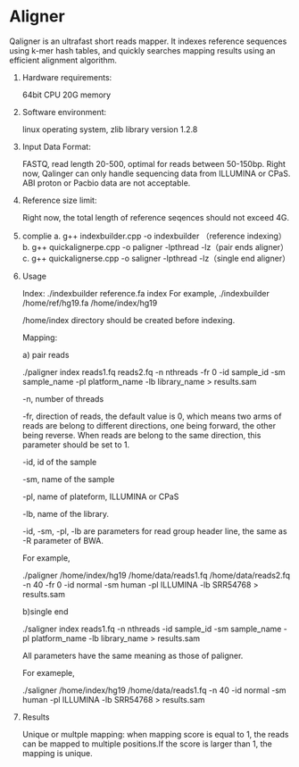 # Aligner

Qaligner is an ultrafast short reads mapper. It indexes reference sequences using k-mer hash tables, and quickly searches mapping results using an efficient alignment algorithm. 

1. Hardware requirements:

	64bit CPU
	20G memory

2. Software environment:

	linux operating system, zlib library version 1.2.8

3. Input Data Format:

	FASTQ, read length 20-500, optimal for reads between 50-150bp. Right now, Qalinger can only handle sequencing data from ILLUMINA or CPaS. ABI proton or Pacbio data are not acceptable. 

4. Reference size limit:

	Right now, the total length of reference seqences should not exceed 4G. 

5. complie
	a.  g++ indexbuilder.cpp -o indexbuilder （reference indexing）
	b.  g++ quickalignerpe.cpp -o paligner -lpthread -lz（pair ends aligner）
	c.  g++ quickalignerse.cpp -o saligner -lpthread -lz（single end aligner）

5. Usage

	Index:
		./indexbuilder	reference.fa index 
	For example,
		 ./indexbuilder /home/ref/hg19.fa /home/index/hg19

	/home/index directory should be created before indexing.

	Mapping:

	a) pair reads 

	./paligner index reads1.fq reads2.fq -n nthreads -fr 0 -id sample_id -sm sample_name -pl platform_name -lb library_name > results.sam

	-n, number of threads

	-fr, direction of reads, the default value is 0, which means two arms of reads are belong to different directions, one being forward, the other being reverse. When reads are belong to the same direction, this parameter should be set to 1.

	-id, id of the sample

	-sm, name of the sample

	-pl, name of plateform, ILLUMINA or CPaS

	-lb, name of the library.

	-id, -sm, -pl, -lb are parameters for read group header line, the same as -R parameter of BWA.

	For example,

	./paligner /home/index/hg19 /home/data/reads1.fq /home/data/reads2.fq -n 40 -fr 0 -id normal -sm human -pl ILLUMINA -lb SRR54768 > results.sam

	b)single end

	./saligner index reads1.fq -n nthreads -id sample_id -sm sample_name -pl platform_name -lb library_name > results.sam

	All parameters have the same meaning as those of paligner. 

	For exameple,

	./saligner /home/index/hg19 /home/data/reads1.fq -n 40 -id normal -sm human -pl ILLUMINA -lb SRR54768 > results.sam

6. Results 

	Unique or multple mapping: when mapping score is equal to 1, the reads can be mapped to multiple positions.If the score is larger than 1, the mapping is unique.
